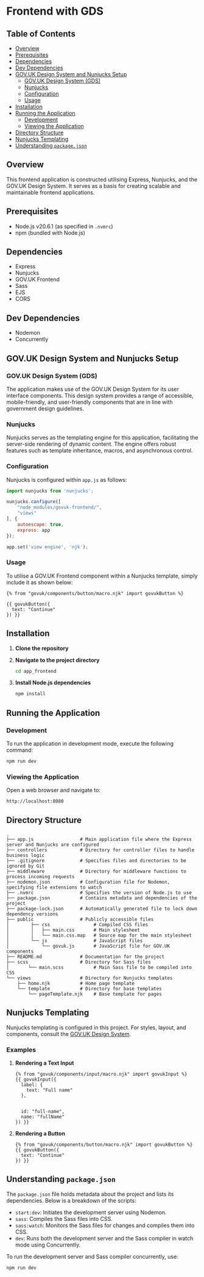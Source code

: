 # Frontend with GDS

## Table of Contents

- [Overview](#overview)
- [Prerequisites](#prerequisites)
- [Dependencies](#dependencies)
- [Dev Dependencies](#dev-dependencies)
- [GOV.UK Design System and Nunjucks Setup](#govuk-design-system-and-nunjucks-setup)
    - [GOV.UK Design System (GDS)](#govuk-design-system-gds)
    - [Nunjucks](#nunjucks)
    - [Configuration](#configuration)
    - [Usage](#usage)
- [Installation](#installation)
- [Running the Application](#running-the-application)
    - [Development](#development)
    - [Viewing the Application](#viewing-the-application)
- [Directory Structure](#directory-structure)
- [Nunjucks Templating](#nunjucks-templating)
- [Understanding `package.json`](#understanding-packagejson)

## Overview

This frontend application is constructed utilising Express, Nunjucks, and the GOV.UK Design System. It serves as a basis for creating scalable and maintainable frontend applications.

## Prerequisites

- Node.js v20.6.1 (as specified in `.nvmrc`)
- npm (bundled with Node.js)

## Dependencies

- Express
- Nunjucks
- GOV.UK Frontend
- Sass
- EJS
- CORS

## Dev Dependencies

- Nodemon
- Concurrently

## GOV.UK Design System and Nunjucks Setup

### GOV.UK Design System (GDS)

The application makes use of the GOV.UK Design System for its user interface components. This design system provides a range of accessible, mobile-friendly, and user-friendly components that are in line with government design guidelines.

### Nunjucks

Nunjucks serves as the templating engine for this application, facilitating the server-side rendering of dynamic content. The engine offers robust features such as template inheritance, macros, and asynchronous control.

### Configuration

Nunjucks is configured within `app.js` as follows:

```javascript
import nunjucks from 'nunjucks';

nunjucks.configure([
    "node_modules/govuk-frontend/",
    "views"
], {
    autoescape: true,
    express: app
});

app.set('view engine', 'njk');
```

### Usage

To utilise a GOV.UK Frontend component within a Nunjucks template, simply include it as shown below:

```njk
{% from "govuk/components/button/macro.njk" import govukButton %}

{{ govukButton({
  text: "Continue"
}) }}
```

## Installation

1. **Clone the repository**

2. **Navigate to the project directory**

    ```bash
    cd app_frontend
    ```

3. **Install Node.js dependencies**

    ```bash
    npm install
    ```

## Running the Application

### Development

To run the application in development mode, execute the following command:

```bash
npm run dev
```

### Viewing the Application

Open a web browser and navigate to:

```
http://localhost:8080
```

## Directory Structure

```
.
├── app.js                 # Main application file where the Express server and Nunjucks are configured
├── controllers            # Directory for controller files to handle business logic
├── .gitignore             # Specifies files and directories to be ignored by Git
├── middleware             # Directory for middleware functions to process incoming requests
├── nodemon.json           # Configuration file for Nodemon, specifying file extensions to watch
├── .nvmrc                 # Specifies the version of Node.js to use
├── package.json           # Contains metadata and dependencies of the project
├── package-lock.json      # Automatically generated file to lock down dependency versions
├── public                 # Publicly accessible files
│        ├── css                # Compiled CSS files
│        │   ├── main.css       # Main stylesheet
│        │   └── main.css.map   # Source map for the main stylesheet
│        └── js                 # JavaScript files
│            └── govuk.js       # JavaScript file for GOV.UK components
├── README.md              # Documentation for the project
├── scss                   # Directory for Sass files
│       └── main.scss           # Main Sass file to be compiled into CSS
└── views                  # Directory for Nunjucks templates
    ├── home.njk           # Home page template
    └── template           # Directory for base templates
        └── pageTemplate.njk    # Base template for pages

```

## Nunjucks Templating

Nunjucks templating is configured in this project. For styles, layout, and components, consult the [GOV.UK Design System](https://design-system.service.gov.uk).

### Examples

1. **Rendering a Text Input**

    ```njk
    {% from "govuk/components/input/macro.njk" import govukInput %}
    {{ govukInput({
      label: {
        text: "Full name"
      },


      id: "full-name",
      name: "fullName"
    }) }}
    ```

2. **Rendering a Button**

    ```njk
    {% from "govuk/components/button/macro.njk" import govukButton %}
    {{ govukButton({
      text: "Continue"
    }) }}
    ```

## Understanding `package.json`

The `package.json` file holds metadata about the project and lists its dependencies. Below is a breakdown of the scripts:

- `start:dev`: Initiates the development server using Nodemon.
- `sass`: Compiles the Sass files into CSS.
- `sass:watch`: Monitors the Sass files for changes and compiles them into CSS.
- `dev`: Runs both the development server and the Sass compiler in watch mode using Concurrently.

To run the development server and Sass compiler concurrently, use:

```bash
npm run dev
```